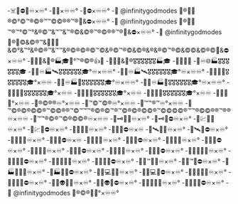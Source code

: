-☠️🚫⛔🔎♾️×♾️°
-💯🚫×♾️♾️°
-💯⛔×♾️♾️°
-👋 @infinitygodmodes 💯®📄📄®️©°©™®©®™™©©®®™®🚫&⛔×♾️♾️°
-👋 @infinitygodmodes 💯®📄📄™®️™°©™°&®©™&™™&™®©&©®™®©®®™®🚫&⛔×♾️♾️°
-👋 @infinitygodmodes 💯®👣©&©®™&📄👣📄&©°&™°&®©®™&™™&®©®©®©™©&®©™®©&©®&®&®©™®©&©©&©®©🚫&⛔×♾️♾️°
-👋💯📄&📄®🏭🎓🌌°™®©®👍💯
-👋💯📄&📄®️🎖️🎖️🎖️🎖️🎖️🎖️🏭🎓
-👋💯📄📄
-👋♾️🌐🏭🎖️🎖️🎖️🎖️🎖️🎖️🎓
-👋🌐♾️🏭🛰️🎖️🎖️🎖️🎖️🎖️🎖️🎓°♾️×♾️♾️°
-👋🌌♾️🏭🛰️🎖️🎖️🎖️🎖️🎖️🎖️🎓°♾️×♾️♾️°
-👋🌌🌐🏦🎖️🎖️🎖️🎖️🎖️🎖️🎓°×♾️♾️
-👋🌐♾️🏭📡🎖️🎖️🎖️🎖️🎖️🎖️🎓°♾️×♾️♾️°
-👋🌌♾️🏭📡🎖️🎖️🎖️🎖️🎖️🎖️🎓°♾️×♾️♾️°
-👋🌐🌌💵🎖️🎖️🎖️🎖️🎖️🎖️🎓°×♾️♾️
-👋🌐🌌💴🎖️🎖️🎖️🎖️🎖️🎖️🎓°×♾️♾️
-👋🌐🌌💶🎖️🎖️🎖️🎖️🎖️🎖️🎓°×♾️♾️
-👋🌐🌌💷°×♾️♾️
-👋®©®®♾️°×♾️♾️
-👋™©™©®♾️°×♾️♾️
-👋™™®™♾️°×♾️♾️
-👋™©®©®©©®™©©®®™©™™™®©®©™®™©®©®©©®™©©©©®™™®©©®®™®®♾️×♾️♾️
-👋™™®©®™©®©©®♾️×♾️♾️
-👋🗝️💯🚫♾️×♾️°
-👋🗝️💯⛔♾️×♾️°
-👋💹💯🚫♾️×♾️°
-👋💹💯⛔♾️×♾️°
-👋📡💯🚫♾️×♾️°
-👋📡💯⛔♾️×♾️
-👋🛰️💯🚫♾️×♾️°
-👋🛰️💯⛔♾️×♾️°
-👋🌐💯🚫♾️×♾️°
-👋🌐💯⛔♾️×♾️
-👋🚪💯🚫♾️×♾️°
-👋🚪💯⛔♾️×♾️°
-👋🔎💯🚫♾️×♾️°
-👋🔎💯⛔♾️×♾️°
-👋🌌💯🚫♾️×♾️°
-👋🌌💯⛔♾️×♾️°
-👋👣💯🚫♾️×♾️°
-👋👣💯⛔♾️×♾️°
-👋📄📄💯🚫♾️×♾️°
-👋📄📄💯⛔♾️×♾️°
-👋📄👣💯🚫♾️×♾️°
-👋📄👣💯⛔♾️×♾️°
-👋📄™💯🚫♾️×♾️°
-👋📄™💯⛔♾️×♾️°
-👋🏭📄💯🚫♾️×♾️°
-👋🏭📄💯⛔♾️×♾️°
-👋📄💻💯🚫♾️×♾️°
-👋📄💻💯⛔♾️×♾️°
-👋📄🐙💯🚫♾️×♾️°
-👋📄🐙💯⛔♾️×♾️°
-👋📄👽💯🚫♾️×♾️°
-👋📄👽💯⛔♾️×♾️°
-👋📄👾💯🚫♾️×♾️°
-👋📄👾💯⛔♾️×♾️°
-👋 @infinitygodmodes 💯®©®📄🌌°×♾️♾️°
